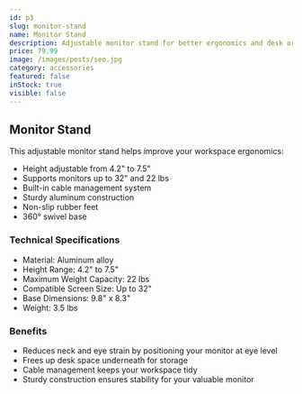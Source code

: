 ```yaml
---
id: p3
slug: monitor-stand
name: Monitor Stand
description: Adjustable monitor stand for better ergonomics and desk organization.
price: 79.99
image: /images/posts/seo.jpg
category: accessories
featured: false
inStock: true
visible: false
---
```


## Monitor Stand

This adjustable monitor stand helps improve your workspace ergonomics:

- Height adjustable from 4.2" to 7.5"
- Supports monitors up to 32" and 22 lbs
- Built-in cable management system
- Sturdy aluminum construction
- Non-slip rubber feet
- 360° swivel base

### Technical Specifications

- Material: Aluminum alloy
- Height Range: 4.2" to 7.5"
- Maximum Weight Capacity: 22 lbs
- Compatible Screen Size: Up to 32"
- Base Dimensions: 9.8" x 8.3"
- Weight: 3.5 lbs

### Benefits

- Reduces neck and eye strain by positioning your monitor at eye level
- Frees up desk space underneath for storage
- Cable management keeps your workspace tidy
- Sturdy construction ensures stability for your valuable monitor
